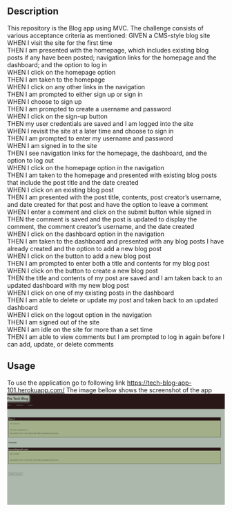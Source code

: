 ## Description

This repository is the Blog app using MVC. The challenge consists of various acceptance criteria as mentioned:
GIVEN a CMS-style blog site<br/>
WHEN I visit the site for the first time<br/>
THEN I am presented with the homepage, which includes existing blog posts if any have been posted; navigation links for the homepage and the dashboard; and the option to log in<br/>
WHEN I click on the homepage option<br/>
THEN I am taken to the homepage<br/>
WHEN I click on any other links in the navigation<br/>
THEN I am prompted to either sign up or sign in<br/>
WHEN I choose to sign up<br/>
THEN I am prompted to create a username and password<br/>
WHEN I click on the sign-up button<br/>
THEN my user credentials are saved and I am logged into the site<br/>
WHEN I revisit the site at a later time and choose to sign in<br/>
THEN I am prompted to enter my username and password<br/>
WHEN I am signed in to the site<br/>
THEN I see navigation links for the homepage, the dashboard, and the option to log out<br/>
WHEN I click on the homepage option in the navigation<br/>
THEN I am taken to the homepage and presented with existing blog posts that include the post title and the date created<br/>
WHEN I click on an existing blog post<br/>
THEN I am presented with the post title, contents, post creator’s username, and date created for that post and have the option to leave a comment<br/>
WHEN I enter a comment and click on the submit button while signed in<br/>
THEN the comment is saved and the post is updated to display the comment, the comment creator’s username, and the date created<br/>
WHEN I click on the dashboard option in the navigation<br/>
THEN I am taken to the dashboard and presented with any blog posts I have already created and the option to add a new blog post<br/>
WHEN I click on the button to add a new blog post<br/>
THEN I am prompted to enter both a title and contents for my blog post<br/>
WHEN I click on the button to create a new blog post<br/>
THEN the title and contents of my post are saved and I am taken back to an updated dashboard with my new blog post<br/>
WHEN I click on one of my existing posts in the dashboard<br/>
THEN I am able to delete or update my post and taken back to an updated dashboard<br/>
WHEN I click on the logout option in the navigation<br/>
THEN I am signed out of the site<br/>
WHEN I am idle on the site for more than a set time<br/>
THEN I am able to view comments but I am prompted to log in again before I can add, update, or delete comments<br/>

## Usage

To use the application go to following link https://tech-blog-app-101.herokuapp.com/
The image bellow shows the screenshot of the app
![alt text](/Assets/TechBlog.png)
